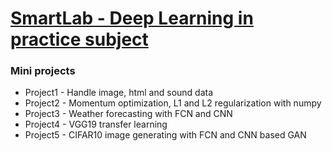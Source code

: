 # [SmartLab - Deep Learning in practice subject](http://smartlab.tmit.bme.hu/oktatas-deep-learning)
### Mini projects

* Project1 - Handle image, html and sound data
* Project2 - Momentum optimization, L1 and L2 regularization with numpy
* Project3 - Weather forecasting with FCN and CNN
* Project4 - VGG19 transfer learning 
* Project5 - CIFAR10 image generating with FCN and CNN based GAN
